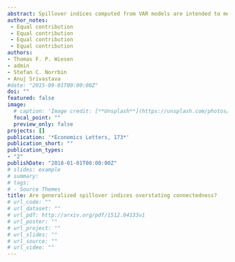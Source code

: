 ```yaml
---
abstract: Spillover indices computed from VAR models are intended to measure the connectedness between the variables in the system. The generalized spillover index (*gSOI*) computed using the generalized forecast error variance decomposition is often considerably larger than the conventional spillover index computed from specific Cholesky decompositions leading to the speculation that the *gSOI* produces an unreasonable measure of connectedness. We demonstrate that the *gSOI* does not produce unrealistic values. 
author_notes:
 - Equal contribution
 - Equal contribution
 - Equal contribution
 - Equal contribution
authors:
- Thomas F. P. Wiesen
- admin
- Stefan C. Norrbin
- Anuj Srivastava
#date: "2015-09-01T00:00:00Z"
doi: ""
featured: false
image:
  # caption: 'Image credit: [**Unsplash**](https://unsplash.com/photos/jdD8gXaTZsc)'
  focal_point: ""
  preview_only: false
projects: []
publication: '*Economics Letters, 173*'
publication_short: ""
publication_types:
- "2"
publishDate: "2018-01-01T00:00:00Z"
# slides: example
# summary: 
# tags:
# - Source Themes
title: Are generalized spillover indices overstating connectedness?
# url_code: ""
# url_dataset: ""
# url_pdf: http://arxiv.org/pdf/1512.04133v1
# url_poster: ""
# url_project: ""
# url_slides: ""
# url_source: ""
# url_video: ""
---
```

